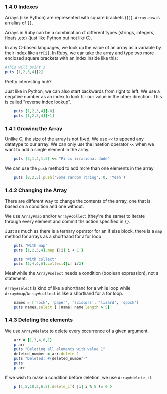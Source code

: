 
### 1.4.0 Indexes 

Arrays (like Python) are represented with square brackets (`[]`). `Array.new` is an alias of `[]`.

Arrays in Ruby can be a combination of different types (strings, integers, floats ,etc) (just like Python but not like C).

In any C-based languages, we look up the value of an array as a variable by their index like `arr[i]`. In Ruby, we can take the array and type two more enclosed square brackets with an index inside like this: 

```ruby
#This will print 3
puts [1,2,3,4][2]
```

Pretty interesting huh?

Just like in Python, we can also start backwards from right to left. We use a negative number as an index to look for our value in the other direction. This is called "reverse index lookup". 

```ruby
	puts [1,2,3,4][-0]
	puts [1,2,3,4][-1]
```

### 1.4.1 Growing the Array

Unlike C, the size of the array is not fixed,  We use `<<` to append any datatype to our array. We can only use the insetion operator `<<` when we want to add a single element in the array.

```ruby
	puts [3,1,4,1,5] << "Pi is irrational dude"
```

We can use the `push` method to add more than one elements in the array

```ruby
	puts [8,2,5].push("Some random string", 0, 'Yeah')
```


### 1.4.2 Changing the Array

There are different way to change the contents of the array, one that is based on a condition and one without. 

We use `Array#map` and/or `Array#collect` (they're the same) to iterate through every element and commit the action specified in `{}`.

Just as much as there is a ternary operator for an if else block, there is a `map` method for arrays as a shorthand for a for loop
```ruby
	puts "With map"
	puts [1,2,3,4].map {|i| i + 1 }

	puts "With collect"
	puts [2,4,6,8].collect{|i| i/2}
```

Meahwhile the `Array#select` needs a condition (boolean expression), not a statement.  

`Array#select` is kind of like a shorthand for a while loop while `Array#map`/`Array#collect` is like a shorthand for a for loop.

```ruby
	names = ['rock', 'paper', 'scissors', 'lizard', 'spock']
	puts names.select { |name| name.length > 5}
```

### 1.4.3 Deleting the elements

We use `Array#delete` to delete every occurrence of a given argument.

```ruby
	arr = [1,3,4,6,1] 
	p arr
	puts "Deleting all elements with value 1"
	deleted_number = arr.delete 1
	puts "Deleted: #{deleted_number}"
	puts
	p arr
```

If we wish to make a condition before deletion, we use `Array#delete_if` 

```ruby
	p [1,5,10,2,6,5].delete_if{ |i| i % 5 != 0 }
```


